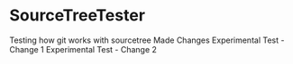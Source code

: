 # SourceTreeTester
Testing how git works with sourcetree
Made Changes
Experimental Test - Change 1
Experimental Test - Change 2